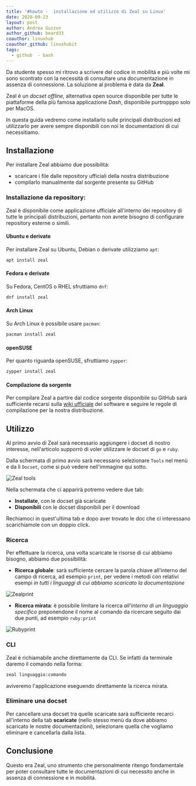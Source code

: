 ```yaml
---
title: '#howto -  installazione ed utilizzo di Zeal su Linux'
date: 2020-09-23
layout: post
author: Andrea Guzzon
author_github: beard33
coauthor: linuxhub
coauthor_github: linuxhubit
tags:
  - github  - bash
---
```

Da studente spesso mi ritrovo a scrivere del codice in mobilità e più volte mi sono scontrato con la necessità di consultare una documentazione in assenza di connessione. La soluzione al problema è data da **Zeal**.

Zeal è un *docset offline*, alternativa open source disponibile per tutte le piattaforme della più famosa applicazione *Dash*, disponibile purtropppo solo per MacOS.

In questa guida vedremo come installarlo sulle principali distribuzioni ed utilizzarlo per avere sempre disponibili con noi le documentazioni di cui necessitiamo.

## Installazione
Per installare Zeal abbiamo due possibilità:
- scaricare i file dalle repository ufficiali della nostra distribuzione
- compilarlo manualmente dal sorgente presente su GitHub
  
### Installazione da repository:
Zeal è disponibile come applicazione ufficiale all'interno dei repository di tutte le principali distribuzioni, pertanto non avrete bisogno di configurare repository esterne o simili.

#### Ubuntu e derivate
Per installare Zeal su Ubuntu, Debian o derivate utilizziamo `apt`:

```bash
apt install zeal
```

#### Fedora e derivate
Su Fedora, CentOS o RHEL sfruttiamo `dnf`:

```bash
dnf install zeal
```

#### Arch Linux
Su Arch Linux è possibile usare `pacman`:

```bash
pacman install zeal
```

#### openSUSE
Per quanto riguarda openSUSE, sfruttiamo `zypper`:

```bash
zypper install zeal
```

#### Compilazione da sorgente
Per compilare Zeal a partire dal codice sorgente disponibile su GitHub sarà sufficiente recarsi sulla [wiki ufficiale](https://github.com/zealdocs/zeal/wiki/Build-Instructions) del software e seguire le regole di compilazione per la nostra distribuzione.

## Utilizzo
Al primo avvio di Zeal sarà necessario aggiungere i docset di nostro interesse, nell'articolo supporrò di voler utilizzare le docset di `go` e `ruby`.

Dalla schermata di primo avvio sarà necessario selezionare `Tools` nel menù e da lì `Docset`, come si può vedere nell'immagine qui sotto.

![Zeal tools](storage/zeal.png)

Nella schermata che ci apparirà potremo vedere due tab:
- **Installate**, con le docset già scaricate
- **Disponibili** con le docset disponibili per il download

Rechiamoci in quest'ultima tab e dopo aver trovato le doc che ci interessano scarichiamole con un doppio click.

### Ricerca
Per effettuare la ricerca, una volta scaricate le risorse di cui abbiamo bisogno, abbiamo due possibilità:
- **Ricerca globale**: sarà sufficiente cercare la parola chiave all'interno del campo di ricerca, ad esempio `print`, per vedere i metodi con relativi esempi *in tutti i linguaggi di cui abbiamo scaricato la documentazione*

![Zealprint](storage/zealprint.png)
- **Ricerca mirata**: è possibile limitare la ricerca *all'interno di un linguaggio specifico* preponendone il nome al comando da ricercare seguito dai due punti, ad esempio `ruby:print`

![Rubyprint](storage/rubyprint.png)

### CLI
Zeal è richiamabile anche direttamente da CLI. Se infatti da terminale daremo il comando nella forma:

```bash
zeal linguaggio:comando
```
aviveremo l'applicazione eseguendo direttamente la ricerca mirata. 

### Eliminare una docset
Per cancellare una docset tra quelle scaricate sarà sufficiente recarci all'interno della tab **scaricate** (nello stesso menù da dove abbiamo scaricato le nostre documentazioni), selezionare quella che vogliamo eliminare e cancellarla dalla lista.

## Conclusione
Questo era Zeal, uno strumento che personalmente ritengo fondamentale per poter consultare tutte le documentazioni di cui necessito anche in assenza di connessione e in mobilitá.

